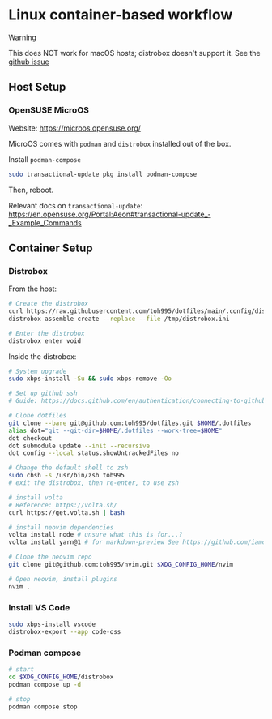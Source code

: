 # Linux container-based workflow

> [!WARNING]  
> This does NOT work for macOS hosts; distrobox doesn't support it. See the [github issue](https://github.com/89luca89/distrobox/issues/36)

## Host Setup
### OpenSUSE MicroOS
Website: https://microos.opensuse.org/

MicroOS comes with `podman` and `distrobox` installed out of the box.

Install `podman-compose`
```bash
sudo transactional-update pkg install podman-compose
```

Then, reboot.

Relevant docs on `transactional-update`: https://en.opensuse.org/Portal:Aeon#transactional-update_-_Example_Commands

## Container Setup
### Distrobox
From the host:
```bash
# Create the distrobox
curl https://raw.githubusercontent.com/toh995/dotfiles/main/.config/distrobox/distrobox.ini > /tmp/distrobox.ini
distrobox assemble create --replace --file /tmp/distrobox.ini

# Enter the distrobox
distrobox enter void
```

Inside the distrobox:
```bash
# System upgrade
sudo xbps-install -Su && sudo xbps-remove -Oo

# Set up github ssh
# Guide: https://docs.github.com/en/authentication/connecting-to-github-with-ssh/checking-for-existing-ssh-keys

# Clone dotfiles
git clone --bare git@github.com:toh995/dotfiles.git $HOME/.dotfiles
alias dot="git --git-dir=$HOME/.dotfiles --work-tree=$HOME"
dot checkout
dot submodule update --init --recursive
dot config --local status.showUntrackedFiles no

# Change the default shell to zsh
sudo chsh -s /usr/bin/zsh toh995
# exit the distrobox, then re-enter, to use zsh

# install volta
# Reference: https://volta.sh/
curl https://get.volta.sh | bash

# install neovim dependencies
volta install node # unsure what this is for...?
volta install yarn@1 # for markdown-preview See https://github.com/iamcco/markdown-preview.nvim/issues/612#issuecomment-1763546868

# Clone the neovim repo
git clone git@github.com:toh995/nvim.git $XDG_CONFIG_HOME/nvim

# Open neovim, install plugins
nvim .
```

### Install VS Code
```bash
sudo xbps-install vscode
distrobox-export --app code-oss
```

### Podman compose
```bash
# start
cd $XDG_CONFIG_HOME/distrobox
podman compose up -d

# stop
podman compose stop
```
